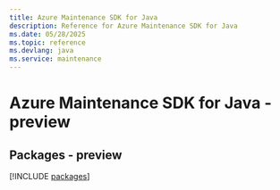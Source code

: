 ```yaml
---
title: Azure Maintenance SDK for Java
description: Reference for Azure Maintenance SDK for Java
ms.date: 05/28/2025
ms.topic: reference
ms.devlang: java
ms.service: maintenance
---
```

# Azure Maintenance SDK for Java - preview
## Packages - preview
[!INCLUDE [packages](maintenance-index.md)]